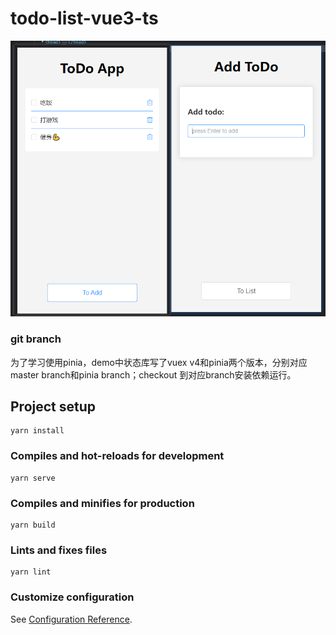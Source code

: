 # todo-list-vue3-ts
![./pubilc/demo.png](public/demo.png)



### git branch
为了学习使用pinia，demo中状态库写了vuex v4和pinia两个版本，分别对应master branch和pinia branch；checkout 到对应branch安装依赖运行。

## Project setup
```
yarn install
```

### Compiles and hot-reloads for development
```
yarn serve
```

### Compiles and minifies for production
```
yarn build
```

### Lints and fixes files
```
yarn lint
```

### Customize configuration
See [Configuration Reference](https://cli.vuejs.org/config/).
